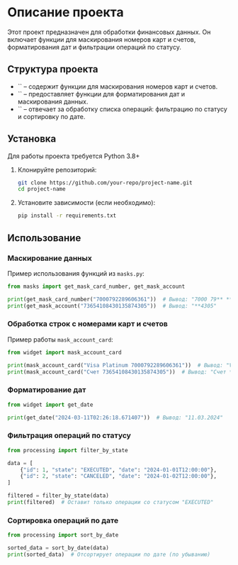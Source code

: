 # Описание проекта

Этот проект предназначен для обработки финансовых данных. Он включает функции для маскирования номеров карт и счетов, форматирования дат и фильтрации операций по статусу.

## Структура проекта

- `` – содержит функции для маскирования номеров карт и счетов.
- `` – предоставляет функции для форматирования дат и маскирования данных.
- `` – отвечает за обработку списка операций: фильтрацию по статусу и сортировку по дате.

## Установка

Для работы проекта требуется Python 3.8+

1. Клонируйте репозиторий:
   ```sh
   git clone https://github.com/your-repo/project-name.git
   cd project-name
   ```
2. Установите зависимости (если необходимо):
   ```sh
   pip install -r requirements.txt
   ```

## Использование

### Маскирование данных

Пример использования функций из `masks.py`:

```python
from masks import get_mask_card_number, get_mask_account

print(get_mask_card_number("7000792289606361"))  # Вывод: "7000 79** **** 6361"
print(get_mask_account("73654108430135874305"))  # Вывод: "**4305"
```

### Обработка строк с номерами карт и счетов

Пример работы `mask_account_card`:

```python
from widget import mask_account_card

print(mask_account_card("Visa Platinum 7000792289606361"))  # Вывод: "Visa Platinum 7000 **** **** 6361"
print(mask_account_card("Счет 73654108430135874305"))  # Вывод: "Счет **4305"
```

### Форматирование дат

```python
from widget import get_date

print(get_date("2024-03-11T02:26:18.671407"))  # Вывод: "11.03.2024"
```

### Фильтрация операций по статусу

```python
from processing import filter_by_state

data = [
    {"id": 1, "state": "EXECUTED", "date": "2024-01-01T12:00:00"},
    {"id": 2, "state": "CANCELED", "date": "2024-01-02T12:00:00"},
]

filtered = filter_by_state(data)
print(filtered)  # Оставит только операции со статусом "EXECUTED"
```

### Сортировка операций по дате

```python
from processing import sort_by_date

sorted_data = sort_by_date(data)
print(sorted_data)  # Отсортирует операции по дате (по убыванию)
```



